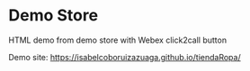 # Demo Store
HTML demo from demo store with Webex click2call button

Demo site: https://isabelcoboruizazuaga.github.io/tiendaRopa/
